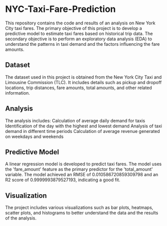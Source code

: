# NYC-Taxi-Fare-Prediction
This repository contains the code and results of an analysis on New York City taxi fares. The primary objective of this project is to develop a predictive model to estimate taxi fares based on historical trip data. The secondary objective is to perform an exploratory data analysis (EDA) to understand the patterns in taxi demand and the factors influencing the fare amounts.

## Dataset
The dataset used in this project is obtained from the New York City Taxi and Limousine Commission (TLC). It includes details such as pickup and dropoff locations, trip distances, fare amounts, total amounts, and other related information.

## Analysis
The analysis includes:
Calculation of average daily demand for taxis
Identification of the day with the highest and lowest demand
Analysis of taxi demand in different time periods
Calculation of average revenue generated on weekdays and weekends

## Predictive Model
A linear regression model is developed to predict taxi fares. The model uses the 'fare_amount' feature as the primary predictor for the 'total_amount' variable. The model achieved an RMSE of 0.010586720859309798 and an R2 score of 0.9999993879527193, indicating a good fit.

## Visualization
The project includes various visualizations such as bar plots, heatmaps, scatter plots, and histograms to better understand the data and the results of the analysis.

